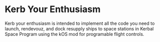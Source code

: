 # Kerb Your Enthusiasm

Kerb your enthusiasm is intended to implement all the code you need to launch, rendevouz, and dock resupply ships to space stations in Kerbal Space Program using the kOS mod for programable flight controls.
